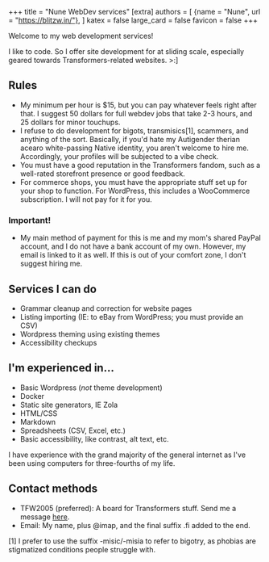 +++
title = "Nune WebDev services"
[extra]
authors = [
    {name = "Nune", url = "https://blitzw.in/"},
]
katex = false
large_card = false
favicon = false
+++

Welcome to my web development services!

I like to code. So I offer site development for at sliding scale, especially geared towards Transformers-related websites. >:]

## Rules
* My minimum per hour is $15, but you can pay whatever feels right after that. I suggest 50 dollars for full webdev jobs that take 2-3 hours, and 25 dollars for minor touchups.
* I refuse to do development for bigots, transmisics[1], scammers, and anything of the sort. Basically, if you'd hate my Autigender therian acearo white-passing Native identity, you aren't welcome to hire me. Accordingly, your profiles will be subjected to a vibe check.
* You must have a good reputation in the Transformers fandom, such as a well-rated storefront presence or good feedback.
* For commerce shops, you must have the appropriate stuff set up for your shop to function. For WordPress, this includes a WooCommerce subscription. I will not pay for it for you.
### Important!
* My main method of payment for this is me and my mom's shared PayPal account, and I do not have a bank account of my own. However, my email is linked to it as well. If this is out of your comfort zone, I don't suggest hiring me.

## Services I can do
* Grammar cleanup and correction for website pages
* Listing importing (IE: to eBay from WordPress; you must provide an CSV)
* Wordpress theming using existing themes
* Accessibility checkups

## I'm experienced in...
* Basic Wordpress (*not* theme development)
* Docker
* Static site generators, IE Zola
* HTML/CSS
* Markdown
* Spreadsheets (CSV, Excel, etc.)
* Basic accessibility, like contrast, alt text, etc.

I have experience with the grand majority of the general internet as I've been using computers for three-fourths of my life.

## Contact methods

* TFW2005 (preferred): A board for Transformers stuff. Send me a message [here](https://www.tfw2005.com/boards/conversations/add?to=nune).
* Email: My name, plus @imap, and the final suffix .fi added to the end.

[1] I prefer to use the suffix -misic/-misia to refer to bigotry, as phobias are stigmatized conditions people struggle with.
